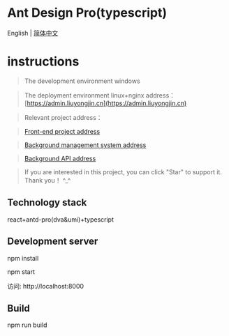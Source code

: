 # Ant Design Pro(typescript)

English | [简体中文](./README.md)

# instructions

>  The development environment windows

>  The deployment environment linux+nginx address：[https://admin.liuyongjin.cn](https://admin.liuyongjin.cn)

>  Relevant project address：

>  [Front-end project address](https://github.com/liuyongjin/ng-blog) 

>  [Background management system address](https://github.com/liuyongjin/blog-admin-pro)

>  [Background API address](https://github.com/liuyongjin/blog_api)

>  If you are interested in this project, you can click "Star" to support it. Thank you！ ^_^

## Technology stack

react+antd-pro(dva&umi)+typescript


## Development server

npm install

npm start

访问: http://localhost:8000

## Build

npm run build